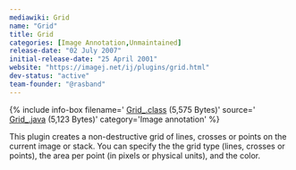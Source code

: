 ```yaml
---
mediawiki: Grid
name: "Grid"
title: Grid
categories: [Image Annotation,Unmaintained]
release-date: "02 July 2007"
initial-release-date: "25 April 2001"
website: "https://imagej.net/ij/plugins/grid.html"
dev-status: "active"
team-founder: "@rasband"
---
```


{% include info-box filename=' [Grid\_.class](https://imagej.net/ij/plugins/download/Grid_.class) (5,575 Bytes)' source=' [Grid\_.java](https://imagej.net/ij/plugins/download/Grid_.java) (5,123 Bytes)'  category='Image annotation' %}

This plugin creates a non-destructive grid of lines, crosses or points on the current image or stack. You can specify the the grid type (lines, crosses or points), the area per point (in pixels or physical units), and the color.

  
